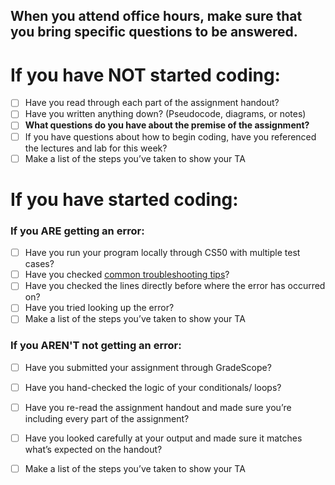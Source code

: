 ## **When you attend office hours, make sure that you bring specific questions to be answered.**

# If you have NOT started coding:
 - [ ] Have you read through each part of the assignment handout?
 - [ ] Have you written anything down? (Pseudocode, diagrams, or notes)
 - [ ] **What questions do you have about the premise of the assignment?**
 - [ ] If you have questions about how to begin coding, have you referenced the lectures and lab for this week?
 - [ ] Make a list of the steps you’ve taken to show your TA

# If you have started coding:
### If you ARE getting an error:
 - [ ] Have you run your program locally through CS50 with multiple test cases?
 - [ ] Have you checked [common troubleshooting tips](https://github.com/mikeconti/csc211-summer2022/blob/main/Troubleshooting_tips.md)?
 - [ ] Have you checked the lines directly before where the error has occurred on?
 - [ ] Have you tried looking up the error?
 - [ ] Make a list of the steps you’ve taken to show your TA

### If you AREN'T not getting an error:
 - [ ] Have you submitted your assignment through GradeScope?
 - [ ] Have you hand-checked the logic of your conditionals/ loops?
 - [ ] Have you re-read the assignment handout and made sure you’re including every part of the assignment?
 - [ ] Have you looked carefully at your output and made sure it matches what’s expected on the handout?
 - [ ] Make a list of the steps you’ve taken to show your TA


